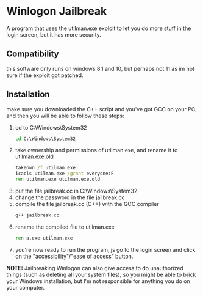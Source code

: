 # Winlogon Jailbreak
A program that uses the utilman.exe exploit to let you do more stuff in the login screen, but it has more security.

## Compatibility
this software only runs on windows 8.1 and 10, but perhaps not 11 as im not sure if the exploit got patched.

## Installation
make sure you downloaded the C++ script and you've got GCC on your PC, and then you will be able to follow these steps:
1. cd to C:\Windows\System32
   ```bat
   cd C:\Windows\System32
   ```
2. take ownership and permissions of utilman.exe, and rename it to utilman.exe.old
   ```bat
   takeown /f utilman.exe
   icacls utilman.exe /grant everyone:F
   ren utilman.exe utilman.exe.old
   ```
3. put the file jailbreak.cc in C:\Windows\System32
4. change the password in the file jailbreak.cc
5. compile the file jailbreak.cc (C++) with the GCC compiler
   ```bat
   g++ jailbreak.cc
   ```
6. rename the compiled file to utilman.exe
   ```bat
   ren a.exe utilman.exe
   ```
7. you're now ready to run the program, js go to the login screen and click on the "accessibility"/"ease of access" button.

**NOTE:** Jailbreaking Winlogon can also give access to do unauthorized things (such as deleting all your system files), so you might be able to brick your Windows installation, but I'm not responsible for anything you do on your computer.
